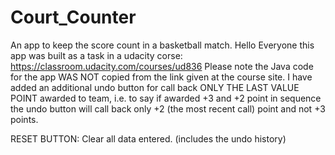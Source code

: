 # Court_Counter
An app to keep the score count in a basketball match.
 Hello Everyone this app was built as a task in a udacity corse: https://classroom.udacity.com/courses/ud836
 Please note the Java code for the app WAS NOT copied from the link given at the course site.
 I have added an additional undo button for call back ONLY THE LAST VALUE POINT awarded to team, i.e. to say if awarded +3 and +2 point in
 sequence the undo button will call back only +2 (the most recent call) point and not +3 points.
 
 RESET BUTTON: Clear all data entered. (includes the undo history)
